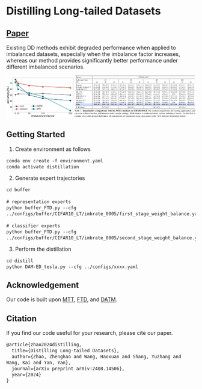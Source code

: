 # Distilling Long-tailed Datasets

## [Paper](https://arxiv.org/abs/2408.14506) 
Existing DD methods exhibit degraded performance when applied to imbalanced datasets, especially when the imbalance factor increases, whereas our method provides significantly better performance under different imbalanced scenarios.

![image](figures/comparison.png)


## Getting Started
1. Create environment as follows
```
conda env create -f environment.yaml
conda activate distillation
```
2. Generate expert trajectories
```
cd buffer

# representation experts
python buffer_FTD.py --cfg ../configs/buffer/CIFAR10_LT/imbrate_0005/first_stage_weight_balance.yaml

# classifier experts
python buffer_FTD.py --cfg ../configs/buffer/CIFAR10_LT/imbrate_0005/second_stage_weight_balance.yaml
```
3. Perform the distillation
```
cd distill
python DAM-ED_tesla.py --cfg ../configs/xxxx.yaml
```

## Acknowledgement
Our code is built upon [MTT](https://github.com/GeorgeCazenavette/mtt-distillation), [FTD](https://github.com/AngusDujw/FTD-distillation), and [DATM](https://github.com/NUS-HPC-AI-Lab/DATM).
## Citation
If you find our code useful for your research, please cite our paper.
```
@article{zhao2024distilling,
  title={Distilling Long-tailed Datasets},
  author={Zhao, Zhenghao and Wang, Haoxuan and Shang, Yuzhang and Wang, Kai and Yan, Yan},
  journal={arXiv preprint arXiv:2408.14506},
  year={2024}
}
```
